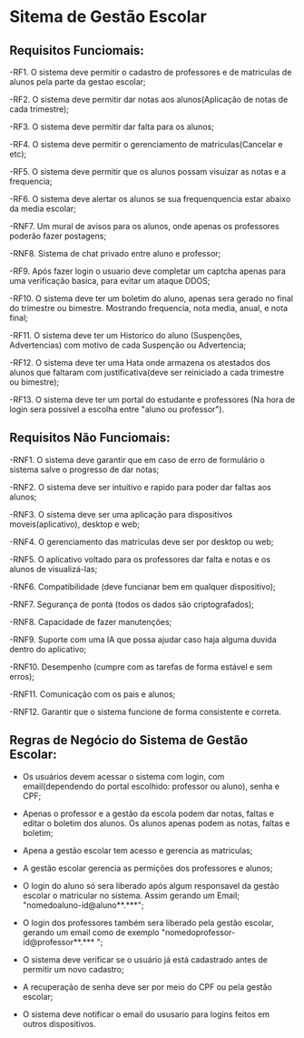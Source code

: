 # Sitema de Gestão Escolar

## Requisitos Funciomais:

-RF1. O sistema deve permitir o cadastro de professores e de matriculas de alunos pela parte da gestao escolar;

-RF2. O sistema deve permitir dar notas aos alunos(Aplicação de notas de cada trimestre);

-RF3. O sistema deve permitir dar falta para os alunos;

-RF4. O sistema deve permitir o gerenciamento de matriculas(Cancelar e etc);

-RF5. O sistema deve permitir que os alunos possam visuizar as notas e a frequencia;

-RF6. O sistema deve alertar os alunos se sua frequenquencia estar abaixo da media escolar;

-RNF7. Um mural de avisos para os alunos, onde apenas os professores poderão fazer postagens;

-RNF8. Sistema de chat privado entre aluno e professor;

-RF9. Após fazer login o usuario deve completar um captcha apenas para uma verificação basica, para evitar um ataque DDOS;

-RF10. O sistema deve ter um boletim do aluno, apenas sera gerado no final do trimestre ou bimestre. Mostrando frequencia, nota media, anual, e nota final;

-RF11. O sistema deve ter um Historico do aluno (Suspenções, Advertencias) com motivo de cada Suspenção ou Advertencia;

-RF12. O sistema deve ter uma Hata onde armazena os atestados dos alunos que faltaram com justificativa(deve ser reiniciado a cada trimestre ou bimestre);

-RF13. O sistema deve ter um portal do estudante e professores (Na hora de login sera possivel a escolha entre "aluno ou professor").

## Requisitos Não Funciomais:

-RNF1. O sistema deve garantir que em caso de erro de formulário o sistema salve o progresso de dar notas;

-RNF2. O sistema deve ser intuitivo e rapido para poder dar faltas aos alunos;

-RNF3. O sistema deve ser uma aplicação para dispositivos moveis(aplicativo), desktop e web;

-RNF4. O gerenciamento das matriculas deve ser por desktop ou web;

-RNF5. O aplicativo voltado para os professores dar falta e notas e os alunos de visualizá-las;

-RNF6. Compatibilidade (deve funcianar bem em qualquer dispositivo);

-RNF7. Segurança de ponta (todos os dados são criptografados);

-RNF8. Capacidade de fazer manutenções;

-RNF9. Suporte com uma IA que possa ajudar caso haja alguma duvida dentro do aplicativo;

-RNF10. Desempenho (cumpre com as tarefas de forma estável e sem erros);

-RNF11. Comunicação com os pais e alunos;

-RNF12. Garantir que o sistema funcione de forma consistente e correta.

## Regras de Negócio do Sistema de Gestão Escolar:

- Os usuários devem acessar o sistema com login, com email(dependendo do portal escolhido: professor ou aluno), senha e CPF;

- Apenas o professor e a gestão da escola podem dar notas, faltas e editar o boletim dos alunos. Os alunos apenas podem as notas, faltas e boletim;

- Apena a gestão escolar tem acesso e gerencia as matriculas;

- A gestão escolar gerencia as permições dos professores e alunos; 

- O login do aluno só sera liberado após algum responsavel da gestão escolar o matricular no sistema. Assim gerando um Email; "nomedoaluno-id@aluno**.***";

- O login dos professores também sera liberado pela gestão escolar, gerando um email como de exemplo "nomedoprofessor-id@professor**.*** ";

- O sistema deve verificar se o usuário já está cadastrado antes de permitir um novo cadastro;

- A recuperação de senha deve ser por meio do CPF ou pela gestão escolar;

- O sistema deve notificar o email do ususario para logins feitos em outros dispositivos.
